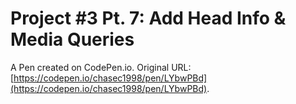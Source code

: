 # Project #3 Pt. 7: Add Head Info & Media Queries

A Pen created on CodePen.io. Original URL: [https://codepen.io/chasec1998/pen/LYbwPBd](https://codepen.io/chasec1998/pen/LYbwPBd).


